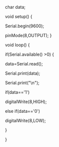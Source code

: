 char data;

void setup()
{

Serial.begin(9600);

pinMode(8,OUTPUT);
}

void loop()
{

if(Serial.available() >0)
{

data=Serial.read();

Serial.print(data);

Serial.print("\n");

if(data=='1')

digitalWrite(8,HIGH);

else if(data=='0') 

digitalWrite(8,LOW);

}

}




